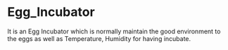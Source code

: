 # Egg_Incubator
It is an Egg Incubator which is normally maintain the good environment to the eggs as well as Temperature, Humidity for having incubate.

